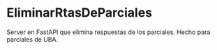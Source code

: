 # EliminarRtasDeParciales
 Server en FastAPI que elimina respuestas de los parciales. Hecho para parciales de UBA.
